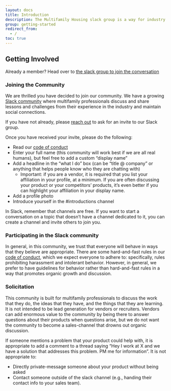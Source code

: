 ```yaml
---
layout: docs
title: Introduction
description: The Multifamily Housing slack group is a way for industry professionals to maintain social connections to their peers.
group: getting-started
redirect_from:
  - /
toc: true
---
```


## Getting Involved

Already a member? Head over to [the slack group to join the conversation](https://multifamilyhousing.slack.com)

### Joining the Community

We are thrilled you have decided to join our community. We have a growing [Slack community](https://multifamilyhousing.slack.com) where multifamily professionals discuss and share lessons and challenges from their experience in the industry and maintain social connections.

If you have not already, please [reach out](/join) to ask for an invite to our Slack group.

Once you have received your invite, please do the following:

* Read our [code of conduct](/code-of-conduct)
* Enter your full name (this community will work best if we are all real humans), but feel free to add a custom “display name”
* Add a headline in the “what I do” box (can be “title @ company” or anything that helps people know who they are chatting with)
  * Important: if you are a vendor, it is required that you list your affiliation in your profile, at a minimum. If you are often discussing your product or your competitors’ products, it’s even better if you can highlight your affiliation in your display name.
* Add a profile photo
* Introduce yourself in the #introductions channel

In Slack, remember that channels are free. If you want to start a conversation on a topic that doesn’t have a channel dedicated to it, you can create a channel and invite others to join you.

### Participating in the Slack community

In general, in this community, we trust that everyone will behave in ways that they believe are appropriate. There are some hard-and-fast rules in our [code of conduct](/code-of-conduct), which we expect everyone to adhere to: specifically, rules prohibiting harassment and intolerant behavior. However, in general, we prefer to have guidelines for behavior rather than hard-and-fast rules in a way that promotes organic growth and discussion.

### Solicitation

This community is built for multifamily professionals to discuss the work that they do, the ideas that they have, and the things that they are learning. It is not intended to be lead generation for vendors or recruiters. Vendors can add enormous value to the community by being there to answer questions about their products when questions arise, but we do not want the community to become a sales-channel that drowns out organic discussion.

If someone mentions a problem that your product could help with, it is appropriate to add a comment to a thread saying “Hey I work at X and we have a solution that addresses this problem. PM me for information”. It is not appropriate to:

* Directly private-message someone about your product without being asked
* Contact someone outside of the slack channel (e.g., handing their contact info to your sales team).
